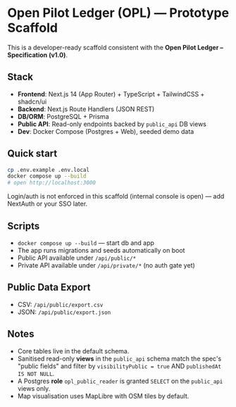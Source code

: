 # Open Pilot Ledger (OPL) — Prototype Scaffold

This is a developer-ready scaffold consistent with the **Open Pilot Ledger – Specification (v1.0)**.

## Stack
- **Frontend**: Next.js 14 (App Router) + TypeScript + TailwindCSS + shadcn/ui
- **Backend**: Next.js Route Handlers (JSON REST)
- **DB/ORM**: PostgreSQL + Prisma
- **Public API**: Read-only endpoints backed by `public_api` DB views
- **Dev**: Docker Compose (Postgres + Web), seeded demo data

## Quick start

```bash
cp .env.example .env.local
docker compose up --build
# open http://localhost:3000
```

Login/auth is not enforced in this scaffold (internal console is open) — add NextAuth or your SSO later.

## Scripts

- `docker compose up --build` — start db and app
- The app runs migrations and seeds automatically on boot
- Public API available under `/api/public/*`
- Private API available under `/api/private/*` (no auth gate yet)

## Public Data Export
- CSV: `/api/public/export.csv`
- JSON: `/api/public/export.json`

## Notes
- Core tables live in the default schema.
- Sanitised read-only **views** in the `public_api` schema match the spec's "public fields" and filter by `visibilityPublic = true` AND `publishedAt IS NOT NULL`.
- A Postgres **role** `opl_public_reader` is granted `SELECT` on the `public_api` views only.
- Map visualisation uses MapLibre with OSM tiles by default.
